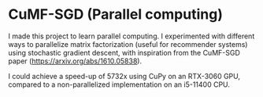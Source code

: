 # CuMF-SGD (Parallel computing)

I made this project to learn parallel computing. I experimented with different ways to parallelize matrix factorization (useful for recommender systems) using stochastic gradient descent, with inspiration from the CuMF-SGD paper (https://arxiv.org/abs/1610.05838).

I could achieve a speed-up of 5732x using CuPy on an RTX-3060 GPU, compared to a non-parallelized implementation on an i5-11400 CPU.
